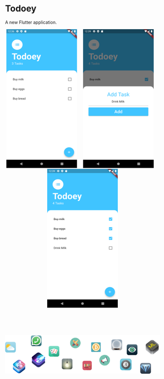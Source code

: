 # Todoey

A new Flutter application.

<p align="center" >
  <img src="https://github.com/abdallah-abuzead/Images/blob/main/Todoey/1.png" width="230" height="450">
        &nbsp;&nbsp;&nbsp;
  <img src="https://github.com/abdallah-abuzead/Images/blob/main/Todoey/2.png" width="230" height="450">
  &nbsp;&nbsp;&nbsp;
  <img src="https://github.com/abdallah-abuzead/Images/blob/main/Todoey/3.png" width="230" height="450">
  <br><br><br><br><br><br>
  <img src="https://github.com/abdallah-abuzead/Images/blob/main/readme-end-banner.png">
</p>
